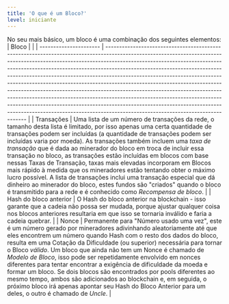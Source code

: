```yaml
---
title: 'O que é um Bloco?'
level: iniciante
---
```


No seu mais básico, um bloco é uma combinação dos seguintes elementos:
| Bloco                  |                                                                                                                                                                                                                                                                                                                                                                                                                                                                                                                                                                                                                                                                                                                                                                                 |
| ---------------------- | ------------------------------------------------------------------------------------------------------------------------------------------------------------------------------------------------------------------------------------------------------------------------------------------------------------------------------------------------------------------------------------------------------------------------------------------------------------------------------------------------------------------------------------------------------------------------------------------------------------------------------------------------------------------------------------------------------------------------------------------------------------------------------- |
| Transações             | Uma lista de um número de transações da rede, o tamanho desta lista é limitado, por isso apenas uma certa quantidade de transações podem ser incluídas (a quantidade de transações podem ser incluídas varia por moeda). As transações também incluem uma *taxa de transação* que é dada ao minerador do bloco em troca de incluir essa transação no bloco, as transações estão incluídas em blocos com base nessas Taxas de Transação, taxas mais elevadas incorporam em Blocos mais rápido à medida que os mineradores estão tentando obter o máximo lucro possível. A lista de transações inclui uma transação especial que dá dinheiro ao minerador do bloco, estes fundos são "criados" quando o bloco é transmitido para a rede e é conhecido como *Recompensa de bloco*. |
| Hash do bloco anterior | O Hash do bloco anterior na blockchain - isso garante que a cadeia não possa ser mudada, porque ajustar qualquer coisa nos blocos anteriores resultaria em que isso se tornaria inválido e faria a cadeia quebrar.                                                                                                                                                                                                                                                                                                                                                                                                                                                                                                                                                              |
| Nonce                  | Permanente para "Número usado uma vez", este é um número gerado por mineradores adivinhando aleatoriamente até que eles encontrem um número quando Hash com o resto dos dados do bloco, resulta em uma Cotação da Dificuldade (ou superior) necessária para tornar o Bloco *válido*. Um bloco que ainda não tem um Nonce é chamado de *Modelo de Bloco*, isso pode ser repetidamente envolvido em nonces diferentes para tentar encontrar a exigência de dificuldade da moeda e formar um bloco. Se dois blocos são encontrados por pools diferentes ao mesmo tempo, ambos são adicionados ao blockchain e, em seguida, o próximo bloco irá apenas apontar seu Hash do Bloco Anterior para um deles, o outro é chamado de *Uncle*.                                              |
